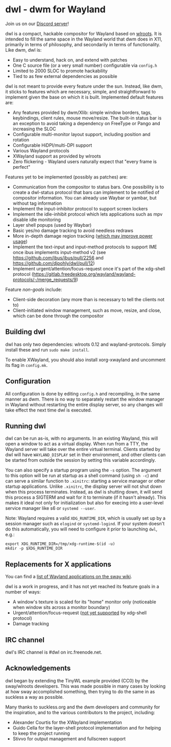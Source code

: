 # dwl - dwm for Wayland

Join us on our [Discord server](https://discord.gg/jJxZnrGPWN)!

dwl is a compact, hackable compositor for Wayland based on [wlroots](https://github.com/swaywm/wlroots). It is intended to fill the same space in the Wayland world that dwm does in X11, primarily in terms of philosophy, and secondarily in terms of functionality. Like dwm, dwl is:

- Easy to understand, hack on, and extend with patches
- One C source file (or a very small number) configurable via `config.h`
- Limited to 2000 SLOC to promote hackability
- Tied to as few external dependencies as possible

dwl is not meant to provide every feature under the sun. Instead, like dwm, it sticks to features which are necessary, simple, and straightforward to implement given the base on which it is built. Implemented default features are:

- Any features provided by dwm/Xlib: simple window borders, tags, keybindings, client rules, mouse move/resize. The built-in status bar is an exception to avoid taking a dependency on FreeType or Pango and increasing the SLOC
- Configurable multi-monitor layout support, including position and rotation
- Configurable HiDPI/multi-DPI support
- Various Wayland protocols
- XWayland support as provided by wlroots
- Zero flickering - Wayland users naturally expect that "every frame is perfect"

Features yet to be implemented (possibly as patches) are:

- Communication from the compositor to status bars.  One possibility is to create a dwl-status protocol that bars can implement to be notified of compositor information. You can already use Waybar or yambar, but without tag information
- Implement the input-inhibitor protocol to support screen lockers
- Implement the idle-inhibit protocol which lets applications such as mpv disable idle monitoring
- Layer shell popups (used by Waybar)
- Basic yes/no damage tracking to avoid needless redraws
- More in-depth damage region tracking ([which may improve power usage](https://mozillagfx.wordpress.com/2019/10/22/dramatically-reduced-power-usage-in-firefox-70-on-macos-with-core-animation/))
- Implement the text-input and input-method protocols to support IME once ibus implements input-method v2 (see https://github.com/ibus/ibus/pull/2256 and https://github.com/djpohly/dwl/pull/12)
- Implement urgent/attention/focus-request once it's part of the xdg-shell protocol (https://gitlab.freedesktop.org/wayland/wayland-protocols/-/merge_requests/9)

Feature *non-goals* include:

- Client-side decoration (any more than is necessary to tell the clients not to)
- Client-initiated window management, such as move, resize, and close, which can be done through the compositor

## Building dwl

dwl has only two dependencies: wlroots 0.12 and wayland-protocols. Simply install these and run `sudo make install`.

To enable XWayland, you should also install xorg-xwayland and uncomment its flag in `config.mk`.

## Configuration

All configuration is done by editing `config.h` and recompiling, in the same manner as dwm. There is no way to separately restart the window manager in Wayland without restarting the entire display server, so any changes will take effect the next time dwl is executed.

## Running dwl

dwl can be run as-is, with no arguments. In an existing Wayland, this will open a window to act as a virtual display. When run from a TTY, the Wayland server will take over the entire virtual terminal. Clients started by dwl will have `WAYLAND_DISPLAY` set in their environment, and other clients can be started from outside the session by setting this variable accordingly.

You can also specify a startup program using the `-s` option. The argument to this option will be run at startup as a shell command (using `sh -c`) and can serve a similar function to `.xinitrc`: starting a service manager or other startup applications. Unlike `.xinitrc`, the display server will not shut down when this process terminates. Instead, as dwl is shutting down, it will send this process a SIGTERM and wait for it to terminate (if it hasn't already). This makes it ideal not only for initialization but also for execing into a user-level service manager like s6 or `systemd --user`.

Note: Wayland requires a valid `XDG_RUNTIME_DIR`, which is usually set up by a session manager such as `elogind` or `systemd-logind`.  If your system doesn't do this automatically, you will need to configure it prior to launching `dwl`, e.g.:

    export XDG_RUNTIME_DIR=/tmp/xdg-runtime-$(id -u)
    mkdir -p $XDG_RUNTIME_DIR

## Replacements for X applications

You can find a [list of Wayland applications on the sway wiki](https://github.com/swaywm/sway/wiki/i3-Migration-Guide).

dwl is a work in progress, and it has not yet reached its feature goals in a number of ways:

- A window's texture is scaled for its "home" monitor only (noticeable when window sits across a monitor boundary)
- Urgent/attention/focus-request ([not yet supported](https://gitlab.freedesktop.org/wayland/wayland-protocols/-/merge_requests/9) by xdg-shell protocol)
- Damage tracking

## IRC channel

dwl's IRC channel is #dwl on irc.freenode.net.

## Acknowledgements

dwl began by extending the TinyWL example provided (CC0) by the sway/wlroots developers. This was made possible in many cases by looking at how sway accomplished something, then trying to do the same in as suckless a way as possible.

Many thanks to suckless.org and the dwm developers and community for the inspiration, and to the various contributors to the project, including:

- Alexander Courtis for the XWayland implementation
- Guido Cella for the layer-shell protocol implementation and for helping to keep the project running
- Stivvo for output management and fullscreen support
